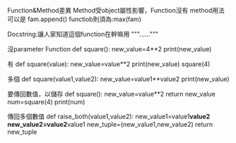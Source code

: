 Function&Method差異
  Method受object屬性影響，Function沒有
  method用法可以是 fam.append()  functiob則須為:max(fam)


Docstring:讓人家知道這個function在幹嘛用
"""......"""

沒parameter Function
def square():
  new_value=4**2
  print(new_value)

有
def square(value):
  new_value=value**2
  print(new_value)
square(4)

多個
def square(value1,value2):
  new_value=value1**value2
  print(new_value)

要傳回數值，以儲存
def square():
  new_value=value**2
  return new_value
num=square(4)
print(num)

傳回多個數值
def raise_both(value1,value2):
  new_value1=value1**value2
  new_value2=value2**value1
  new_tuple=(new_value1,new_value2)
  return new_tuple




